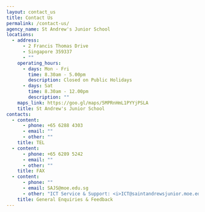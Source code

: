 ```yaml
---
layout: contact_us
title: Contact Us
permalink: /contact-us/
agency_name: St Andrew's Junior School
locations:
  - address:
      - 2 Francis Thomas Drive
      - Singapore 359337
      - ""
    operating_hours:
      - days: Mon - Fri
        time: 8.30am - 5.00pm
        description: Closed on Public Holidays
      - days: Sat
        time: 8.30am - 12.00pm
        description: ""
    maps_link: https://goo.gl/maps/5MPRnHmL1PYYjPSLA
    title: St Andrew's Junior School
contacts:
  - content:
      - phone: +65 6288 4303
      - email: ""
      - other: ""
    title: TEL
  - content:
      - phone: +65 6289 5242
      - email: ""
      - other: ""
    title: FAX
  - content:
      - phone: ""
      - email: SAJS@moe.edu.sg
      - other: "ICT Service & Support: <i>ICT@saintandrewsjunior.moe.edu.sg</i>"
    title: General Enquiries & Feedback
---
```

